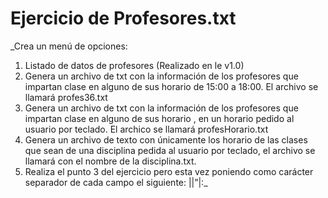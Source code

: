 # Ejercicio de Profesores.txt
_Crea un menú de opciones:
1. Listado de datos de profesores (Realizado en le v1.0)
2. Genera un archivo de txt con la información de los
profesores que impartan clase en alguno de sus
horario de 15:00 a 18:00. El archivo se llamará
profes36.txt
3. Genera un archivo de txt con la información de los
profesores que impartan clase en alguno de sus
horario , en un horario pedido al usuario por teclado. El archico se llamará
profesHorario.txt
4. Genera un archivo de texto con únicamente los horario de las clases que sean de una
disciplina pedida al usuario por teclado, el archivo se llamará con el nombre de la
disciplina.txt.
5. Realiza el punto 3 del ejercicio pero esta vez poniendo como carácter separador de
cada campo el siguiente: ||”|:_

